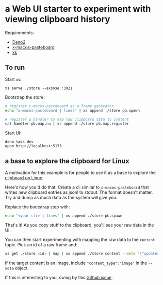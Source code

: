# a Web UI starter to experiment with viewing clipboard history

Requirements:

- [Deno2](https://deno.com)
- [x-macos-pasteboard](https://github.com/cablehead/x-macos-pasteboard)
- [xs](https://github.com/cablehead/xs)

## To run

Start `xs`:

```
xs serve ./store --expose :3021
```

Bootstrap the store:

```bash
# register x-macos-pasteboard as a frame generator
echo "x-macos-pasteboard | lines" | xs append ./store pb.spawn

# register a handler to map raw clipboard data to content
cat handler-pb.map.nu | xs append ./store pb.map.register
```

Start UI:

```
deno task dev
open http://localhost:5173
```

## a base to explore the clipboard for Linux

A motivation for this example is for people to use it as a base to explore the
[clipboard on Linux](https://github.com/cablehead/stacks/issues/50).

Here's how you'd do that. Create a cli similar to `x-macos-pasteboard` that
writes new clipboard entries as jsonl to stdout. The format doesn't matter. Try
and dump as much data as the system will give you.

Replace the bootstrap step with:

```bash
echo "<your-cli> | lines" | xs append ./store pb.spawn
```

That's it! As you copy stuff to the clipboard, you'll see your raw data in the
UI.

You can then start experimenting with mapping the raw data to the `content`
topic. Pick an id of a raw frame and:

```bash
xs get ./store <id> | map | xs append ./store content --meta '{"updates":<id>}'
```

If the target content is an image, include `"content_type":"image"` in the
`--meta` object.

If this is interesting to you, swing by this
[Github issue](https://github.com/cablehead/stacks/issues/50).
